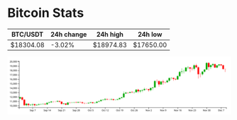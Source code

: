 # Bitcoin Stats

BTC/USDT|24h change|24h high|24h low|
|---|---|---|---|
|$18304.08|-3.02%|$18974.83|$17650.00|

<img src="./chart.svg">

